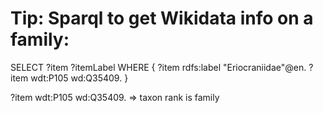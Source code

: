 Tip: Sparql to get Wikidata info on a family:
=============================================

SELECT ?item ?itemLabel WHERE {
  ?item rdfs:label "Eriocraniidae"@en.
  ?item wdt:P105 wd:Q35409.
}

?item wdt:P105 wd:Q35409. => taxon rank is family